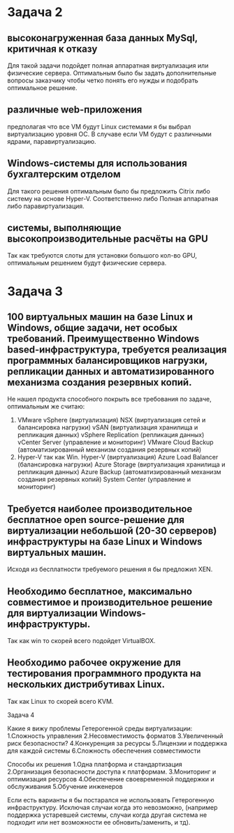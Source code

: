 # Задача 2

## высоконагруженная база данных MySql, критичная к отказу
Для такой задачи подойдет полная аппаратная виртуализация или физические сервера. Оптимальным было бы задать дополнительные вопросы заказчику чтобы четко понять его нужды и подобрать оптимальное решение.

## различные web-приложения 
предполагая что все VM будут Linux системами я бы выбрал виртуализацию уровня ОС. В случаве если VM будут с различными ядрами, паравиртуализацию.

## Windows-системы для использования бухгалтерским отделом
Для такого решения оптимальным было бы предложить Citrix либо систему на основе Hyper-V. Соответственно либо Полная аппаратная либо паравиртуализация.

## системы, выполняющие высокопроизводительные расчёты на GPU 
Так как требуются слоты для установки большого кол-во GPU, оптимальным решением будут физические сервера. 

# Задача 3

## 100 виртуальных машин на базе Linux и Windows, общие задачи, нет особых требований. Преимущественно Windows based-инфраструктура, требуется реализация программных балансировщиков нагрузки, репликации данных и автоматизированного механизма создания резервных копий.
Не нашел продукта способного покрыть все требования по задаче, оптимальным же считаю:
1. VMware
vSphere (виртуализация)
NSX (виртуализация сетей и балансировка нагрузки)
vSAN (виртуализация хранилища и репликация данных)
vSphere Replication (репликация данных)
vCenter Server (управление и мониторинг)
VMware Cloud Backup (автоматизированный механизм создания резервных копий)
2. Hyper-V так как Win.
Hyper-V (виртуализация)
Azure Load Balancer (балансировка нагрузки)
Azure Storage (виртуализация хранилища и репликация данных)
Azure Backup (автоматизированный механизм создания резервных копий)
System Center (управление и мониторинг)

## Требуется наиболее производительное бесплатное open source-решение для виртуализации небольшой (20-30 серверов) инфраструктуры на базе Linux и Windows виртуальных машин.
Исходя из бесплатности требуемого решения я бы предложил XEN.

## Необходимо бесплатное, максимально совместимое и производительное решение для виртуализации Windows-инфраструктуры.
Так как win то скорей всего подойдет VirtualBOX.

## Необходимо рабочее окружение для тестирования программного продукта на нескольких дистрибутивах Linux.
Так как Linux то скорей всего KVM.

Задача 4

Какие я вижу проблемы Гетерогенной среды виртуализации:
1.Сложность управления
2.Несовместимость форматов
3.Увеличенный риск безопасности?
4.Конкуренция за ресурсы
5.Лицензии и поддержка для каждой системы
6.Сложность обеспечения совместимости

Способы их решения
1.Одна платформа и стандартизация
2.Организация безопасности доступа к платформам.
3.Мониторинг и оптимизация ресурсов
4.Обеспечение своевременной поддержки и обслуживания
5.Обучение инженеров

Если есть варианты я бы постарался не использовать Гетерогенную инфраструктуру. Исключая случаи когда это невозможно, (например поддержка устаревшей системы, случаи когда другая система не подходит или нет возможности ее обновить/заменить, и тд).

